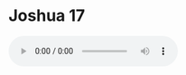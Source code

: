 # Joshua 17

<audio controls>
  <source src="https://openbible.com/audio/hays/BSB_06_Jos_017_H.mp3" type="audio/mp3" />
  <a href="https://openbible.com/audio/hays/BSB_06_Jos_017_H.mp3" download="https://openbible.com/audio/hays/BSB_06_Jos_017_H.mp3">Download MP3 audio</a>.
</audio>

<!--@include: @/bible/translations/bsb/06_jos/verses/017.md-->